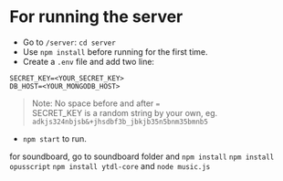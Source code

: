 # For running the server

- Go to `/server`: `cd server`
- Use `npm install` before running for the first time.
- Create a `.env` file and add two line: <br>
 ```
 SECRET_KEY=<YOUR_SECRET_KEY>
 DB_HOST=<YOUR_MONGODB_HOST>
 ```
>Note: No space before and after `=` <br>
>SECRET_KEY is a random string by your own, eg. `adkjs324nbjsb&+jhsdbf3b_jbkjb35n5bnm35bmnb5`
- `npm start` to run.

for soundboard, go to soundboard folder and `npm install` `npm install opusscript` `npm install ytdl-core` and `node music.js`
